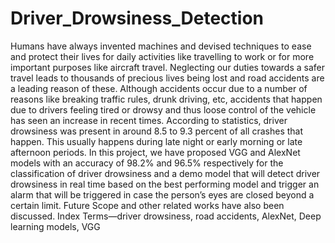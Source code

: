 # Driver_Drowsiness_Detection
Humans have always invented machines and devised
techniques to ease and protect their lives for daily activities like
travelling to work or for more important purposes like aircraft
travel. Neglecting our duties towards a safer travel leads to
thousands of precious lives being lost and road accidents are
a leading reason of these. Although accidents occur due to a
number of reasons like breaking traffic rules, drunk driving, etc,
accidents that happen due to drivers feeling tired or drowsy and
thus loose control of the vehicle has seen an increase in recent
times. According to statistics, driver drowsiness was present in
around 8.5 to 9.3 percent of all crashes that happen. This usually
happens during late night or early morning or late afternoon
periods. In this project, we have proposed VGG and AlexNet
models with an accuracy of 98.2% and 96.5% respectively for
the classification of driver drowsiness and a demo model that will
detect driver drowsiness in real time based on the best performing
model and trigger an alarm that will be triggered in case the
person’s eyes are closed beyond a certain limit. Future Scope and
other related works have also been discussed.
Index Terms—driver drowsiness, road accidents, AlexNet, Deep
learning models, VGG

